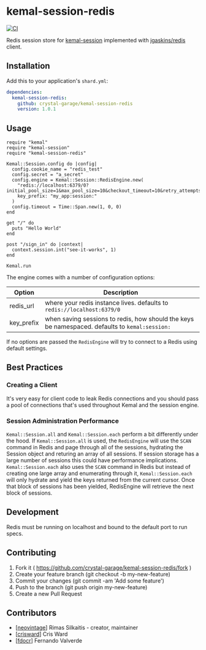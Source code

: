 # kemal-session-redis

[![CI](https://github.com/crystal-garage/kemal-session-redis/actions/workflows/ci.yml/badge.svg?branch=main)](https://github.com/crystal-garage/kemal-session-redis/actions/workflows/ci.yml)

Redis session store for [kemal-session](https://github.com/kemalcr/kemal-session) implemented with [jgaskins/redis](https://github.com/jgaskins/redis) client.

## Installation

Add this to your application's `shard.yml`:

```yaml
dependencies:
  kemal-session-redis:
    github: crystal-garage/kemal-session-redis
    version: 1.0.1
```

## Usage

```crystal
require "kemal"
require "kemal-session"
require "kemal-session-redis"

Kemal::Session.config do |config|
  config.cookie_name = "redis_test"
  config.secret = "a_secret"
  config.engine = Kemal::Session::RedisEngine.new(
    "redis://localhost:6379/0?initial_pool_size=1&max_pool_size=10&checkout_timeout=10&retry_attempts=2&retry_delay=0.5&max_idle_pool_size=50",
    key_prefix: "my_app:session:"
  )
  config.timeout = Time::Span.new(1, 0, 0)
end

get "/" do
  puts "Hello World"
end

post "/sign_in" do |context|
  context.session.int("see-it-works", 1)
end

Kemal.run
```

The engine comes with a number of configuration options:

| Option     | Description                                                                                    |
| ---------- | ---------------------------------------------------------------------------------------------- |
| redis_url  | where your redis instance lives. defaults to `redis://localhost:6379/0`                        |
| key_prefix | when saving sessions to redis, how should the keys be namespaced. defaults to `kemal:session:` |

If no options are passed the `RedisEngine` will try to connect to a Redis using
default settings.

## Best Practices

### Creating a Client

It's very easy for client code to leak Redis connections and you should
pass a pool of connections that's used throughout Kemal and the
session engine.

### Session Administration Performance

`Kemal::Session.all` and `Kemal::Session.each` perform a bit differently under the hood. If
`Kemal::Session.all` is used, the `RedisEngine` will use the `SCAN` command in Redis
and page through all of the sessions, hydrating the Session object and returing
an array of all sessions. If session storage has a large number of sessions this
could have performance implications. `Kemal::Session.each` also uses the `SCAN` command
in Redis but instead of creating one large array and enumerating through it,
`Kemal::Session.each` will only hydrate and yield the keys returned from the current
cursor. Once that block of sessions has been yielded, RedisEngine will retrieve
the next block of sessions.

## Development

Redis must be running on localhost and bound to the default port to run
specs.

## Contributing

1. Fork it ( https://github.com/crystal-garage/kemal-session-redis/fork )
2. Create your feature branch (git checkout -b my-new-feature)
3. Commit your changes (git commit -am 'Add some feature')
4. Push to the branch (git push origin my-new-feature)
5. Create a new Pull Request

## Contributors

- [[neovintage](https://github.com/neovintage)] Rimas Silkaitis - creator, maintainer
- [[crisward](https://github.com/crisward)] Cris Ward
- [[fdocr](https://github.com/fdocr)] Fernando Valverde
